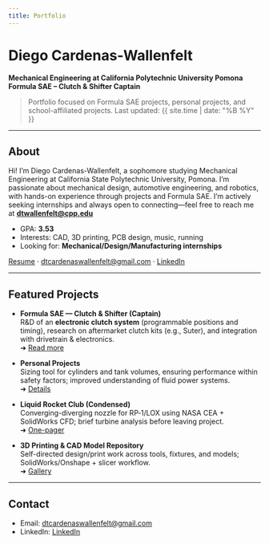 ```yaml
---
title: Portfolio
---
```


# Diego Cardenas-Wallenfelt

**Mechanical Engineering at California Polytechnic University Pomona**  
**Formula SAE – Clutch & Shifter Captain**

> Portfolio focused on Formula SAE projects, personal projects, and school-affiliated projects. Last updated: {{ site.time | date: "%B %Y" }}

---

## About
Hi! I’m Diego Cardenas-Wallenfelt, a sophomore studying Mechanical Engineering at California State Polytechnic University, Pomona. I’m passionate about mechanical design, automotive engineering, and robotics, with hands-on experience through projects and Formula SAE. I’m actively seeking internships and always open to connecting—feel free to reach me at **dtwallenfelt@cpp.edu**

- GPA: **3.53**
- Interests: CAD, 3D printing, PCB design, music, running
- Looking for: **Mechanical/Design/Manufacturing internships**

[Resume](/resume/resume.pdf.pdf) · <a href="mailto:dtcardenaswallenfelt@gmail.com">dtcardenaswallenfelt@gmail.com</a> · <a href="www.linkedin.com/in/diego-cardenas-wallenfelt-697046269" target="_blank">LinkedIn</a>

---

## Featured Projects

- **Formula SAE — Clutch & Shifter (Captain)**  
  R&D of an **electronic clutch system** (programmable positions and timing), research on aftermarket clutch kits (e.g., Suter), and integration with drivetrain & electronics.  
  ➜ [Read more](./projects/fsae.md)

- **Personal Projects**  
  Sizing tool for cylinders and tank volumes, ensuring performance within safety factors; improved understanding of fluid power systems.  
  ➜ [Details](./projects/pneumatic-calculator.md)

- **Liquid Rocket Club (Condensed)**  
  Converging-diverging nozzle for RP‑1/LOX using NASA CEA + SolidWorks CFD; brief turbine analysis before leaving project.  
  ➜ [One-pager](./projects/rocket-nozzle.md)

- **3D Printing & CAD Model Repository**  
  Self-directed design/print work across tools, fixtures, and models; SolidWorks/Onshape + slicer workflow.  
  ➜ [Gallery](./projects/3d-printing.md)

---

## Contact
- Email: <a href="mailto:dtcardenaswallenfelt@gmail.com">dtcardenaswallenfelt@gmail.com</a>  
- LinkedIn: <a href="www.linkedin.com/in/diego-cardenas-wallenfelt-697046269" target="_blank">LinkedIn</a>  
